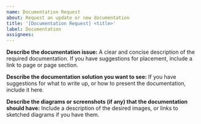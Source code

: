 ```yaml
---
name: Documentation Request
about: Request an update or new documentation
title: '[Documentation Request] <title>'
label: Documentation
assignees: 
---
```


**Describe the documentation issue:**
A clear and concise description of the required documentation. If you have suggestions for placement, include a link to page or page section. 

**Describe the documentation solution you want to see:**
If you have suggestions for what to write up, or how to present the documentation, include it here. 

**Describe the diagrams or screenshots (if any) that the documentation should have:**
Include a description of the desired images, or links to sketched diagrams if you have them. 

